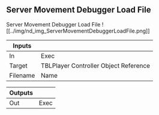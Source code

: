 ## Server Movement Debugger Load File
Server Movement Debugger Load File
![[../img/nd_img_ServerMovementDebuggerLoadFile.png]]

|Inputs||
|--|--|
| In | Exec |
| Target | TBLPlayer Controller Object Reference |
| Filename | Name |

|Outputs||
|--|--|
| Out | Exec |
